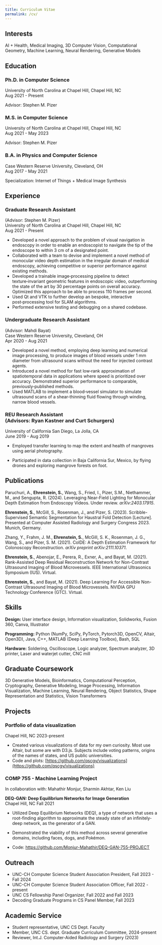 ```yaml
---
title: Curriculum Vitae
permalink: /cv/
---
```

## Interests
AI + Health, Medical Imaging, 3D Computer Vision, Computational
Geometry, Machine Learning, Neural Rendering, Generative Models

## Education
### Ph.D. in Computer Science
University of North Carolina at Chapel Hill, Chapel Hill, NC<br>
Aug 2021 - Present

Advisor: Stephen M. Pizer

### M.S. in Computer Science
University of North Carolina at Chapel Hill, Chapel Hill, NC<br>Aug 2021 - May 2023

Advisor: Stephen M. Pizer

### B.A. in Physics and Computer Science
Case Western Reserve University, Cleveland, OH<br>
Aug 2017 - May 2021

Specialization: Internet of Things + Medical Image Synthesis

## Experience
### Graduate Research Assistant 
(Advisor: Stephen M. Pizer)<br>
University of North Carolina at Chapel Hill, Chapel Hill, NC<br>Aug 2021 - Present

- Developed a novel approach to the problem of visual navigation in endoscopy in order to enable an endoscopist to navigate the tip of the
endoscope to within 3 cm of a designated point.
- Collaborated with a team to devise and implement a novel method of monocular video depth estimation in the irregular domain of medical
endoscopy, achieving competitive or superior performance against existing methods.
- Developed a trainable image‑processing pipeline to detect texture‑invariant geometric features in endoscopic video, outperforming the state
of the art by 30 percentage points on overall accuracy. Optimized this approach to be able to process 110 frames per second.
- Used Qt and VTK to further develop an bespoke, interactive post‑processing tool for SLAM algorithms.
- Performed extensive testing and debugging on a shared codebase.

### Undergraduate Research Assistant<br>
(Advisor: Mahdi Bayat)<br>Case Western
Reserve University, Cleveland, OH<br> Apr 2020 - Aug 2021

- Developed a novel method, employing deep learning and numerical image processing, to produce images of blood vessels under 1 mm diameter
from ultrasound scans without the need for injected contrast agents.
- Introduced a novel method for fast low‑rank approximation of spatiotemporal data in applications where speed is prioritized over accuracy.
Demonstrated superior performance to comparable, previously‑published methods.
- Used MATLAB to implement a blood‑vessel simulator to simulate ultrasound scans of a shear‑thinning fluid flowing through winding, narrow blood vessels.

### REU Research Assistant<br>(Advisors: Ryan Kastner and Curt Schurgers)
University of California San Diego, La Jolla, CA<br>June 2019 - Aug 2019

- Employed transfer learning to map the extent and health of mangroves
using aerial photography.

- Participated in data collection in Baja California Sur, Mexico, by
flying drones and exploring mangrove forests on foot.

## Publications
Paruchuri, A., **Ehrenstein, S.**, Wang, S., Fried, I., Pizer, S.M.,
Niethammer, M., and Sengupta, R. (2024). Leveraging Near-Field Lighting
for Monocular Depth Estimation from Endoscopy Videos. Under review.
*arXiv:2403.17915*.

**Ehrenstein, S.**, McGill, S., Rosenman, J., and Pizer, S. (2023).
Scribble-Supervised Semantic Segmentation for Haustral Fold Detection
\[Lecture\]. Presented at Computer Assisted Radiology and Surgery
Congress 2023. Munich, Germany.

Zhang, Y., Frahm, J. M., **Ehrenstein, S.**, McGill, S. K., Rosenman, J.
G., Wang, S., and Pizer, S. M. (2021). ColDE: A Depth Estimation
Framework for Colonoscopy Reconstruction. *arXiv preprint
arXiv:2111.10371*.

**Ehrenstein, S.**, Abenojar, E., Perera, R., Exner, A., and Bayat, M.
(2021). Rank-Assisted Deep Residual Reconstruction Network for
Non-Contrast Ultrasound Imaging of Blood Microvessels. IEEE
International Ultrasonics Symposium (IUS). Virtual.

**Ehrenstein, S.**, and Bayat, M. (2021). Deep Learning For Accessible
Non-Contrast Ultrasound Imaging of Blood Microvessels. NVIDIA GPU
Technology Conference (GTC). Virtual.

## Skills
**Design:** User interface design, Information visualization, Solidworks,
Fusion 360, Canva, Illustrator

**Programming:** Python (NumPy, SciPy, PyTorch, Pytorch3D, OpenCV, Altair,
Open3D), Java, C++, MATLAB (Deep Learning Toolbox), Bash, SQL

**Hardware:** Soldering, Oscilloscope, Logic analyzer, Spectrum analyzer, 3D
printer, Laser and waterjet cutter, CNC mill

## Graduate Coursework
3D Generative Models, Bioinformatics, Computational Perception,
Cryptography, Generative Modeling, Image Processing, Information
Visualization, Machine Learning, Neural Rendering, Object Statistics,
Shape Representation and Statistics, Vision Transformers

## Projects
### Portfolio of data visualization
Chapel Hill, NC 2023-present

- Created various visualizations of data for my own curiosity. Most use
Altair, but some are with D3.js. Subjects include voting patterns, origins of the names of states, and US public universities.
- Code and plots: [https://github.com/qscgy/visualizations](https://github.com/qscgy/visualizations)

### COMP 755 - Machine Learning Project
In collaboration with: Mahathir
Monjur, Sharmin Akhtar, Ken Liu

**DEQ-GAN: Deep
Equilibrium Networks for Image Generation**
<br>Chapel Hill, NC Fall 2021

- Utilized Deep Equilibrium Networks (DEQ), a type of network that uses a
root-finding algorithm to approximate the steady state of an
infinitely-deep network, as the generator of a GAN.

- Demonstrated the viability of this method across several generative
domains, including faces, dogs, and Pokémon.

- Code: <https://github.com/Monjur-Mahathir/DEQ-GAN-755-PROJECT>

## Outreach
- UNC-CH Computer Science Student Association President, Fall
2023 - Fall 2024
- UNC-CH Computer Science Student Association Officer, Fall
2022 - present
- UNC CS Fellowship Panel Organizer, Fall 2022 and Fall
2023 
- Decoding Graduate Programs in CS Panel Member, Fall 2023 

## Academic Service
- Student representative, UNC CS Dept. Faculty
- Member, UNC CS.
dept. Graduate Curriculum Committee, 2024-present
- Reviewer, Int.J. Computer-Aided
Radiology and Surgery (2023)